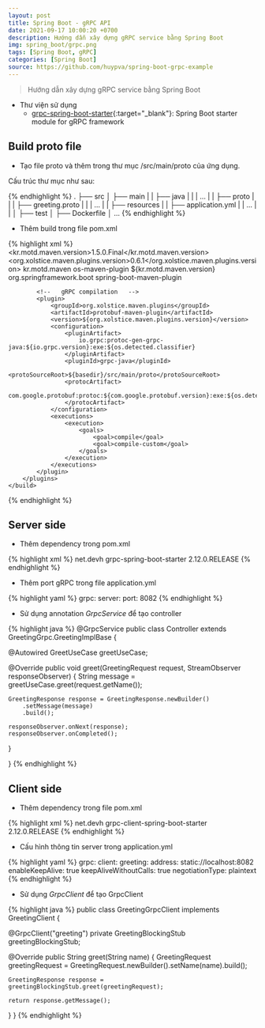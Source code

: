 ```yaml
---
layout: post
title: Spring Boot - gRPC API
date: 2021-09-17 10:00:20 +0700
description: Hướng dẫn xây dựng gRPC service bằng Spring Boot
img: spring_boot/grpc.png
tags: [Spring Boot, gRPC]
categories: [Spring Boot]
source: https://github.com/huypva/spring-boot-grpc-example
---
```


> Hướng dẫn xây dựng gRPC service bằng Spring Boot

- Thư viện sử dụng
  - [grpc-spring-boot-starter](https://github.com/yidongnan/grpc-spring-boot-starter){:target="_blank"}:  Spring Boot starter module for gRPC framework

## Build proto file 
- Tạo file proto và thêm trong thư mục /src/main/proto của ứng dụng.

Cấu trúc thư mục như sau:

{% endhighlight %}
.
├── src
│   ├── main
|   |   ├── java
|   |   |   ...
|   |   ├── proto
|   |   |   ├── greeting.proto
|   |   |   ...
|   |   ├── resources
|   |       ├── application.yml
|   |       ...
|   |
│   ├── test
│   ├── Dockerfile
│   ...
{% endhighlight %}

- Thêm build trong file pom.xml

{% highlight xml %}
<dependencies>
    <properties>
        <kr.motd.maven.version>1.5.0.Final</kr.motd.maven.version>
        <org.xolstice.maven.plugins.version>0.6.1</org.xolstice.maven.plugins.version>
    </properties>
    <build>
        <extensions>
            <extension>
                <groupId>kr.motd.maven</groupId>
                <artifactId>os-maven-plugin</artifactId>
                <version>${kr.motd.maven.version}</version>
            </extension>
        </extensions>
        <plugins>
            <plugin>
                <groupId>org.springframework.boot</groupId>
                <artifactId>spring-boot-maven-plugin</artifactId>
            </plugin>
    
            <!--   gRPC compilation   -->
            <plugin>
                <groupId>org.xolstice.maven.plugins</groupId>
                <artifactId>protobuf-maven-plugin</artifactId>
                <version>${org.xolstice.maven.plugins.version}</version>
                <configuration>
                    <pluginArtifact>
                        io.grpc:protoc-gen-grpc-java:${io.grpc.version}:exe:${os.detected.classifier}
                    </pluginArtifact>
                    <pluginId>grpc-java</pluginId>
                    <protoSourceRoot>${basedir}/src/main/proto</protoSourceRoot>
                    <protocArtifact>
                        com.google.protobuf:protoc:${com.google.protobuf.version}:exe:${os.detected.classifier}
                    </protocArtifact>
                </configuration>
                <executions>
                    <execution>
                        <goals>
                            <goal>compile</goal>
                            <goal>compile-custom</goal>
                        </goals>
                    </execution>
                </executions>
            </plugin>
        </plugins>
    </build>
{% endhighlight %}

## Server side

- Thêm dependency trong pom.xml

{% highlight xml %}
<dependencies>
    <dependency>
        <groupId>net.devh</groupId>
        <artifactId>grpc-spring-boot-starter</artifactId>
        <version>2.12.0.RELEASE</version>
    </dependency>
</dependencies>
{% endhighlight %} 

- Thêm port gRPC trong file application.yml

{% highlight yaml %}
grpc:
  server:
    port: 8082
{% endhighlight %}

- Sử dụng annotation *GrpcService* để tạo controller

{% highlight java %}
@GrpcService
public class Controller extends GreetingGrpc.GreetingImplBase {

  @Autowired
  GreetUseCase greetUseCase;

  @Override
  public void greet(GreetingRequest request, StreamObserver<GreetingResponse> responseObserver) {
    String message = greetUseCase.greet(request.getName());

    GreetingResponse response = GreetingResponse.newBuilder()
        .setMessage(message)
        .build();

    responseObserver.onNext(response);
    responseObserver.onCompleted();
  }

}
{% endhighlight %}

## Client side

- Thêm dependency trong file pom.xml

{% highlight xml %}
		<dependency>
			<groupId>net.devh</groupId>
			<artifactId>grpc-client-spring-boot-starter</artifactId>
			<version>2.12.0.RELEASE</version>
		</dependency>
{% endhighlight %}

- Cấu hình thông tin server trong application.yml

{% highlight yaml %}
grpc:
  client:
    greeting:
      address: static://localhost:8082
      enableKeepAlive: true
      keepAliveWithoutCalls: true
      negotiationType: plaintext
{% endhighlight %}

- Sử dụng *GrpcClient* để tạo GrpcClient

{% highlight java %}
public class GreetingGrpcClient implements GreetingClient {

  @GrpcClient("greeting")
  private GreetingBlockingStub greetingBlockingStub;

  @Override
  public String greet(String name) {
    GreetingRequest greetingRequest = GreetingRequest.newBuilder().setName(name).build();

    GreetingResponse response = greetingBlockingStub.greet(greetingRequest);

    return response.getMessage();
  }
}
{% endhighlight %}